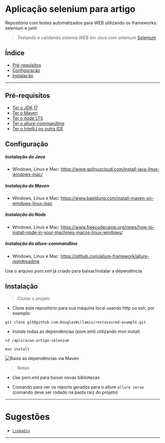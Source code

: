 # Aplicação selenium para artigo

Repositório com testes automatizados para WEB utilizando os frameworks: selenium e junit

> Testando e validando sistema WEB em Java com selenium
[Selenium](https://github.com/SeleniumHQ/selenium)

## Índice

- [Pré-requisitos](#pre-requisitos)
- [Configuração](#configuracao)
- [Instalação](#instalacao)


---

## <a id="pre-requisitos"></a>Pré-requisitos

- [Ter o JDK 17](https://www.oracle.com/java/technologies/javase-downloads.html)
- [Ter o Maven](https://maven.apache.org/install.html)
- [Ter o node LTS](https://nodejs.org/en/download/)
- [Ter o allure-commandline](https://www.npmjs.com/package/allure-commandline)
- [Ter o IntelliJ ou outra IDE](https://www.jetbrains.com/idea/download/)

## <a id="configuracao"></a>Configuração

##### Instalação do Java
- Windows, Linux e Mac: https://www.golinuxcloud.com/install-java-linux-windows-mac/

##### Instalação do Maven
- Windows, Linux e Mac: https://www.baeldung.com/install-maven-on-windows-linux-mac

##### Instalação do Node
- Windows, Linux e Mac: https://www.freecodecamp.org/news/how-to-install-node-in-your-machines-macos-linux-windows/

##### Instalação do allure-commandline
- Windows, Linux e Mac: https://github.com/allure-framework/allure-npm#readme

Use o arquivo _pom.xml_ já criado para baixar/instalar a dependência

## <a id="instalacao"></a>Instalação

> Clonar o projeto

- Clone este repositório para sua máquina local usando http ou ssh, por exemplo:

`git clone git@github.com:DouglasWillamis/restassured-example.git`

- Instale todas as dependências (pom.xml) utilizando mvn install:

`cd /aplicacao-artigo-selenium`

`mvn install`

![Baixe as dependências via Maven](https://thumbs.gfycat.com/EnchantedDeafeningKestrel-size_restricted.gif)

> Notas

- Use pom.xml para baixar novas bibliotecas

- Comando para ver os reports gerados para o allure `allure serve` (comando deve ser rodado na pasta raiz do projeto)

---

# Sugestões

- <a href="https://www.linkedin.com/in/douglas-willamis/" target="_blank">`Linkedin`</a>

---